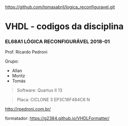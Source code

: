 <https://github.com/tomasabril/logica_reconfiguravel.git>

# VHDL - codigos da disciplina 

### EL68A1 LÓGICA RECONFIGURÁVEL 2018-01

Prof. Ricardo Pedroni

Grupo:
- Allan
- Moritz
- Tomás

>Software: Quartus II 13

>Placa: CICLONE 3 EP3C16F484C6 N

<http://rpedroni.com.br/>

formatador: <https://g2384.github.io/VHDLFormatter/>
